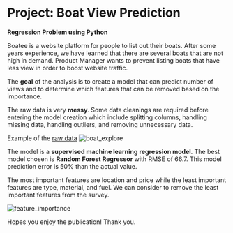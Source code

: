 # Project: Boat View Prediction
**Regression Problem using Python**

Boatee is a website platform for people to list out their boats.  After some years experience, we have learned that there are several boats that are not high in demand. Product Manager wants to prevent listing boats that have less view in order to boost website traffic. 

The **goal** of the analysis is to create a model that can predict number of views and to determine which features that can be removed based on the importance.

The raw data is very **messy**. Some data cleanings are required before entering the model creation which include splitting columns, handling missing data, handling outliers, and removing unnecessary data.

Example of the [raw data](https://www.kaggle.com/code/karthikbhandary2/boat-analysis/data)
![boat_explore](https://github.com/garyrustandi/boat-view-prediction/blob/main/images/boat_explore.jpg)

The model is a **supervised machine learning regression model**. The best model chosen is **Random Forest Regressor** with RMSE of 66.7. This model prediction error is 50% than the actual value.

The most important features are location and price while the least important features are type, material, and fuel. We can consider to remove the least important features from the survey.

![feature_importance](https://github.com/garyrustandi/boat-view-prediction/blob/main/images/Feature%20Importance.png)

Hopes you enjoy the publication! 
Thank you.
